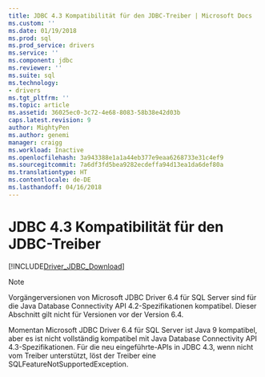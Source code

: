 ```yaml
---
title: JDBC 4.3 Kompatibilität für den JDBC-Treiber | Microsoft Docs
ms.custom: ''
ms.date: 01/19/2018
ms.prod: sql
ms.prod_service: drivers
ms.service: ''
ms.component: jdbc
ms.reviewer: ''
ms.suite: sql
ms.technology:
- drivers
ms.tgt_pltfrm: ''
ms.topic: article
ms.assetid: 36025ec0-3c72-4e68-8083-58b38e42d03b
caps.latest.revision: 9
author: MightyPen
ms.author: genemi
manager: craigg
ms.workload: Inactive
ms.openlocfilehash: 3a943388e1a1a44eb377e9eaa6268733e31c4ef9
ms.sourcegitcommit: 7a6df3fd5bea9282ecdeffa94d13ea1da6def80a
ms.translationtype: HT
ms.contentlocale: de-DE
ms.lasthandoff: 04/16/2018
---
```

# <a name="jdbc-43-compliance-for-the-jdbc-driver"></a>JDBC 4.3 Kompatibilität für den JDBC-Treiber
[!INCLUDE[Driver_JDBC_Download](../../includes/driver_jdbc_download.md)]

    
> [!NOTE]  
>  Vorgängerversionen von Microsoft JDBC Driver 6.4 für SQL Server sind für die Java Database Connectivity API 4.2-Spezifikationen kompatibel. Dieser Abschnitt gilt nicht für Versionen vor der Version 6.4.  
  
 Momentan Microsoft JDBC Driver 6.4 für SQL Server ist Java 9 kompatibel, aber es ist nicht vollständig kompatibel mit Java Database Connectivity API 4.3-Spezifikationen. Für die neu eingeführte-APIs in JDBC 4.3, wenn nicht vom Treiber unterstützt, löst der Treiber eine SQLFeatureNotSupportedException.